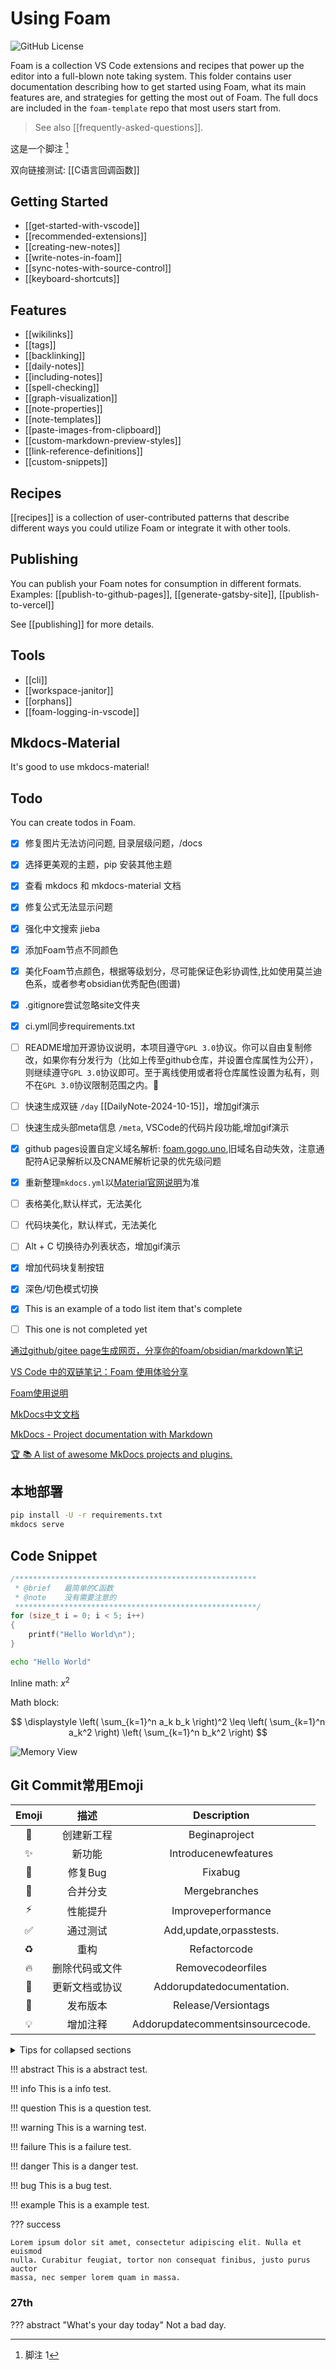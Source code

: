 # Using Foam

![GitHub License](https://img.shields.io/github/license/orionxer/foam)

Foam is a collection VS Code extensions and recipes that power up the editor into a full-blown note taking system. This folder contains user documentation describing how to get started using Foam, what its main features are, and strategies for getting the most out of Foam. The full docs are included in the `foam-template` repo that most users start from.

> See also [[frequently-asked-questions]].

这是一个脚注 [^1]

双向链接测试: [[C语言回调函数]]

## Getting Started

- [[get-started-with-vscode]]
- [[recommended-extensions]]
- [[creating-new-notes]]
- [[write-notes-in-foam]]
- [[sync-notes-with-source-control]]
- [[keyboard-shortcuts]]

## Features

- [[wikilinks]]
- [[tags]]
- [[backlinking]]
- [[daily-notes]]
- [[including-notes]]
- [[spell-checking]]
- [[graph-visualization]]
- [[note-properties]]
- [[note-templates]]
- [[paste-images-from-clipboard]]
- [[custom-markdown-preview-styles]]
- [[link-reference-definitions]]
- [[custom-snippets]]

## Recipes

[[recipes]] is a collection of user-contributed patterns that describe different ways you could utilize Foam or integrate it with other tools.

## Publishing

You can publish your Foam notes for consumption in different formats.
Examples: [[publish-to-github-pages]], [[generate-gatsby-site]], [[publish-to-vercel]]

See [[publishing]] for more details.

## Tools

- [[cli]]
- [[workspace-janitor]]
- [[orphans]]
- [[foam-logging-in-vscode]]


## Mkdocs-Material

It's good to use mkdocs-material!

## Todo

You can create todos in Foam.

- [x] 修复图片无法访问问题, 目录层级问题，/docs
- [x] 选择更美观的主题，pip 安装其他主题
- [x] 查看 mkdocs 和 mkdocs-material 文档
- [x] 修复公式无法显示问题
- [x] 强化中文搜索 jieba
- [x] 添加Foam节点不同颜色
- [x] 美化Foam节点颜色，根据等级划分，尽可能保证色彩协调性,比如使用莫兰迪色系，或者参考obsidian优秀配色(图谱)
- [x] .gitignore尝试忽略site文件夹
- [x] ci.yml同步requirements.txt
- [ ] README增加开源协议说明，本项目遵守`GPL 3.0`协议。你可以自由复制修改，如果你有分发行为（比如上传至github仓库，并设置仓库属性为公开），则继续遵守`GPL 3.0`协议即可。至于离线使用或者将仓库属性设置为私有，则不在`GPL 3.0`协议限制范围之内。🍻
- [ ] 快速生成双链 `/day` [[DailyNote-2024-10-15]]，增加gif演示
- [ ] 快速生成头部meta信息 `/meta`, VSCode的代码片段功能,增加gif演示
- [x] github pages设置自定义域名解析: [foam.gogo.uno](https://foam.gogo.uno),旧域名自动失效，注意通配符A记录解析以及CNAME解析记录的优先级问题
- [x] 重新整理`mkdocs.yml`以[Material官网说明](https://squidfunk.github.io/mkdocs-material/publishing-your-site/#with-github-actions)为准
- [ ] 表格美化,默认样式，无法美化
- [ ] 代码块美化，默认样式，无法美化
- [ ] Alt + C 切换待办列表状态，增加gif演示
- [x] 增加代码块复制按钮
- [x] 深色/切色模式切换
- [x] This is an example of a todo list item that's complete
- [ ] This one is not completed yet


[通过github/gitee page生成网页，分享你的foam/obsidian/markdown笔记](https://github.com/Jackiexiao/foam-mkdocs-template/blob/master/README-zh.md)

[VS Code 中的双链笔记：Foam 使用体验分享](https://sspai.com/post/70956)

[Foam使用说明](https://www.onekbase.com/kb-km/2dn-km-vsc-foam.html)

[MkDocs中文文档](https://hellowac.github.io/mkdocs-docs-zh/)

[MkDocs - Project documentation with Markdown](https://github.com/mkdocs/mkdocs)

[🏆 📚 A list of awesome MkDocs projects and plugins.](https://github.com/mkdocs/catalog)

## 本地部署
```sh
pip install -U -r requirements.txt
mkdocs serve 
```

## Code Snippet

```c title="demo.c"
/******************************************************
 * @brief   最简单的C函数
 * @note    没有需要注意的
 ******************************************************/
for (size_t i = 0; i < 5; i++)
{
    printf("Hello World\n");   
}
```

```sh
echo "Hello World"
```

Inline math: $x^2$

Math block:

$$
\displaystyle
\left( \sum_{k=1}^n a_k b_k \right)^2
\leq
\left( \sum_{k=1}^n a_k^2 \right)
\left( \sum_{k=1}^n b_k^2 \right)
$$

![Memory View](images/index.md/memory.png)

## Git Commit常用Emoji

| Emoji |      描述      |           Description            |
| :---: | :------------: | :------------------------------: |
|   🎉   |   创建新工程   |          Beginaproject           |
|   ✨   |     新功能     |       Introducenewfeatures       |
|   🐛   |    修复Bug     |             Fixabug              |
|   🔀   |    合并分支    |          Mergebranches           |
|   ⚡️   |    性能提升    |        Improveperformance        |
|   ✅   |    通过测试    |     Add,update,orpasstests.      |
|   ♻️   |      重构      |           Refactorcode           |
|   🔥   | 删除代码或文件 |        Removecodeorfiles         |
|   📝   | 更新文档或协议 |    Addorupdatedocumentation.     |
|   🔖   |    发布版本    |       Release/Versiontags        |
|   💡   |    增加注释    | Addorupdatecommentsinsourcecode. |

<details>

<summary>Tips for collapsed sections</summary>

You can add an image or a code block, too.

```ruby
puts "Hello World"~~~~
```

</details>

!!! abstract
    This is a abstract test.

!!! info
    This is a info test.

!!! question
    This is a question test.

!!! warning
    This is a warning test.

!!! failure
    This is a failure test.

!!! danger
    This is a danger test.

!!! bug
    This is a bug test.

!!! example
    This is a example test.


??? success

    Lorem ipsum dolor sit amet, consectetur adipiscing elit. Nulla et euismod
    nulla. Curabitur feugiat, tortor non consequat finibus, justo purus auctor
    massa, nec semper lorem quam in massa.

### 27th
??? abstract "What's your day today"
    Not a bad day.

[^1]: 脚注 1
